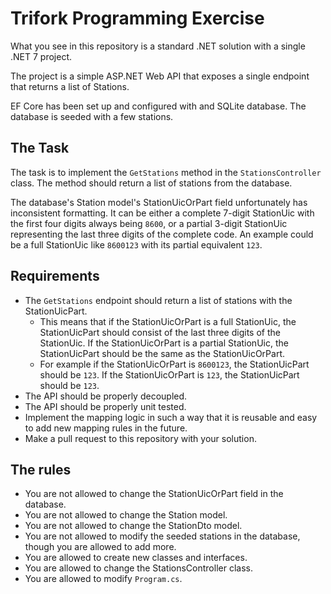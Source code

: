 # Trifork Programming Exercise

What you see in this repository is a standard .NET solution with a single .NET 7 project.

The project is a simple ASP.NET Web API that exposes a single endpoint that returns a list of Stations.

EF Core has been set up and configured with and SQLite database. The database is seeded with a few stations.

## The Task

The task is to implement the `GetStations` method in the `StationsController` class. The method should return a list of stations from the database.

The database's Station model's StationUicOrPart field unfortunately has inconsistent formatting. It can be either a complete 7-digit StationUic with the first four digits always being `8600`, or a partial 3-digit StationUic representing the last three digits of the complete code. An example could be a full StationUic like `8600123` with its partial equivalent `123`.

## Requirements

- The `GetStations` endpoint should return a list of stations with the StationUicPart.
  - This means that if the StationUicOrPart is a full StationUic, the StationUicPart should consist of the last three digits of the StationUic. If the StationUicOrPart is a partial StationUic, the StationUicPart should be the same as the StationUicOrPart.
  - For example if the StationUicOrPart is `8600123`, the StationUicPart should be `123`. If the StationUicOrPart is `123`, the StationUicPart should be `123`.
- The API should be properly decoupled.
- The API should be properly unit tested.
- Implement the mapping logic in such a way that it is reusable and easy to add new mapping rules in the future.
- Make a pull request to this repository with your solution.

## The rules

- You are not allowed to change the StationUicOrPart field in the database.
- You are not allowed to change the Station model.
- You are not allowed to change the StationDto model.
- You are not allowed to modify the seeded stations in the database, though you are allowed to add more.
- You are allowed to create new classes and interfaces.
- You are allowed to change the StationsController class.
- You are allowed to modify `Program.cs`.
